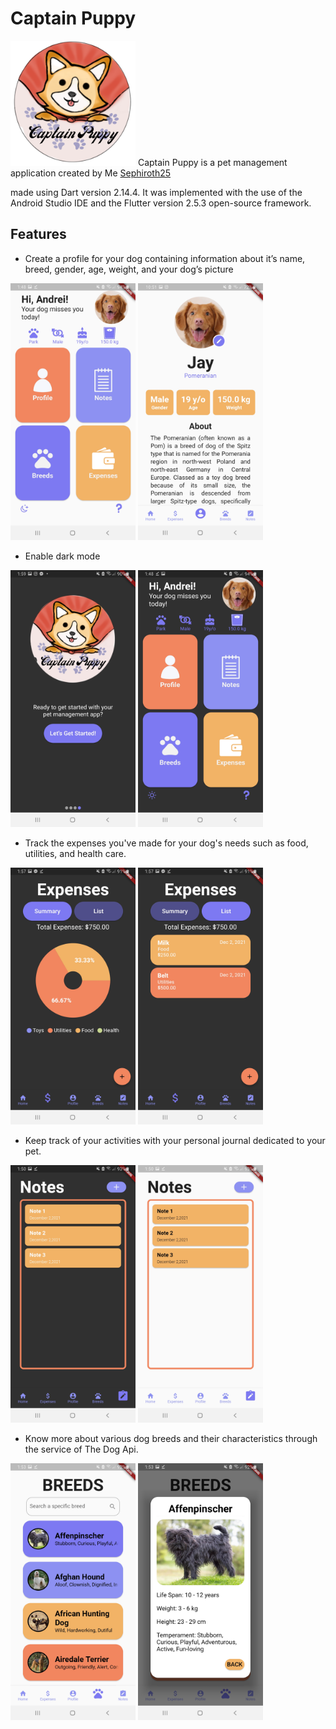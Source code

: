 # Captain Puppy
<img src="Images%20Flutter/wpage3.png" width="200" height="200" title="Captain Puppy App Logo">
Captain Puppy is a pet management application created by Me <a href="https://github.com/Sephiroth25">Sephiroth25</a>

made using Dart version 2.14.4. It was implemented with the use of the Android Studio IDE and the Flutter version 2.5.3 open-source framework. 

## Features
*  Create a profile for your dog containing information about it’s name, breed, gender, age, weight, and your dog’s picture
<p>
<img src="Images%20Flutter/Screenshot_20211202-014820.jpg" width="200" title="Feature 1">
<img src="Images%20Flutter/Screenshot_20211205-105147.jpg" width="200" title="Feature 1">
</p>

*  Enable dark mode
<p>
<img src="Images%20Flutter/Screenshot_20211202-015958.jpg" width="200" title="Feature 2">
<img src="Images%20Flutter/Screenshot_20211202-014816.jpg" width="200" title="Feature 2">
</p>

*  Track the expenses you've made for your dog's needs such as food, utilities, and health care.
<p>
<img src="Images%20Flutter/Screenshot_20211202-015700.jpg" width="200" title="Feature 3">
<img src="Images%20Flutter/Screenshot_20211202-015707.jpg" width="200" title="Feature 3">
</p>

*  Keep track of your activities with your personal journal dedicated to your pet.
<p>
<img src="Images%20Flutter/Screenshot_20211202-015038.jpg" width="200" title="Feature 4">
<img src="Images%20Flutter/Screenshot_20211202-015050.jpg" width="200" title="Feature 4">
</p>

*  Know more about various dog breeds and their characteristics through the service of The Dog Api.
<p>
<img src="Images%20Flutter/Screenshot_20211202-015308.jpg" width="200" title="Feature 4">
<img src="Images%20Flutter/Screenshot_20211202-015312.jpg" width="200" title="Feature 4">
</p>



